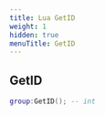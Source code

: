 ```yaml
---
title: Lua GetID
weight: 1
hidden: true
menuTitle: GetID
---
```

## GetID
```lua
group:GetID(); -- int
```